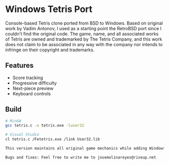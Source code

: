 # Windows Tetris Port

Console-based Tetris clone ported from BSD to Windows. Based on original work by Vadim Antonov, I used as a starting point the RetroBSD port since I couldn't find the original code. The game, name, and all associated works of Tetris are owned and trademarked by The Tetris Company, and this work does not claim to be associated in any way with the company nor intends to infringe on their copyright and trademarks.

## Features
- Score tracking
- Progressive difficulty
- Next-piece preview
- Keyboard controls

## Build
```bash
# MinGW
gcc tetris.c -o tetris.exe -luser32

# Visual Studio
cl tetris.c /Fetetris.exe /link User32.lib

This version maintains all original game mechanics while adding Windows-specific enhancements.

Bugs and fixes: Feel free to write me to josemolinareyes@riseup.net


